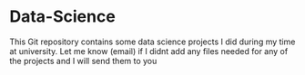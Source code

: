 # Data-Science

This Git repository contains some data science projects I did during my time at university.
Let me know (email) if I didnt add any files needed for any of the projects and I will send them to you 
